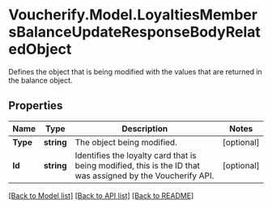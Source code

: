 # Voucherify.Model.LoyaltiesMembersBalanceUpdateResponseBodyRelatedObject
Defines the object that is being modified with the values that are returned in the balance object.

## Properties

Name | Type | Description | Notes
------------ | ------------- | ------------- | -------------
**Type** | **string** | The object being modified. | [optional] 
**Id** | **string** | Identifies the loyalty card that is being modified, this is the ID that was assigned by the Voucherify API. | [optional] 

[[Back to Model list]](../README.md#documentation-for-models) [[Back to API list]](../README.md#documentation-for-api-endpoints) [[Back to README]](../README.md)

